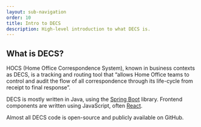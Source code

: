 ```yaml
---
layout: sub-navigation
order: 10
title: Intro to DECS
description: High-level introduction to what DECS is.
---
```


## What is DECS?
HOCS (Home Office Correspondence System), known in business contexts as DECS, is a tracking and routing tool that “allows Home Office teams to control and audit the flow of all correspondence through its life-cycle from receipt to final response”.

DECS is mostly written in Java, using the [Spring Boot](https://spring.io/projects/spring-boot/) library. Frontend components are written using JavaScript, often [React](https://reactjs.org/).

Almost all DECS code is open-source and publicly available on GitHub.